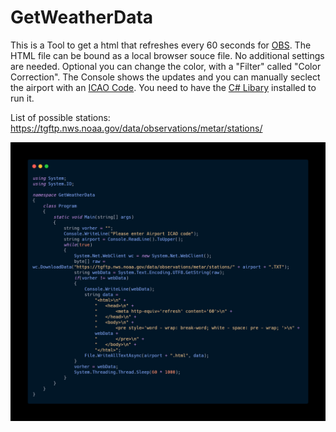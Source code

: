 # GetWeatherData
This is a Tool to get a html that refreshes every 60 seconds for [OBS](https://obsproject.com/). The HTML file can be bound as a local browser souce file. No additional settings are needed. Optional you can change the color, with a "Filter" called "Color Correction".
The Console shows the updates and you can manually seclect the airport with an [ICAO Code](https://en.wikipedia.org/wiki/ICAO_airport_code).
You need to have the [C# Libary](https://dotnet.microsoft.com/download/dotnet/5.0) installed to run it.

List of possible stations: https://tgftp.nws.noaa.gov/data/observations/metar/stations/

![Alt Text](GetWeatherData/code.png)
